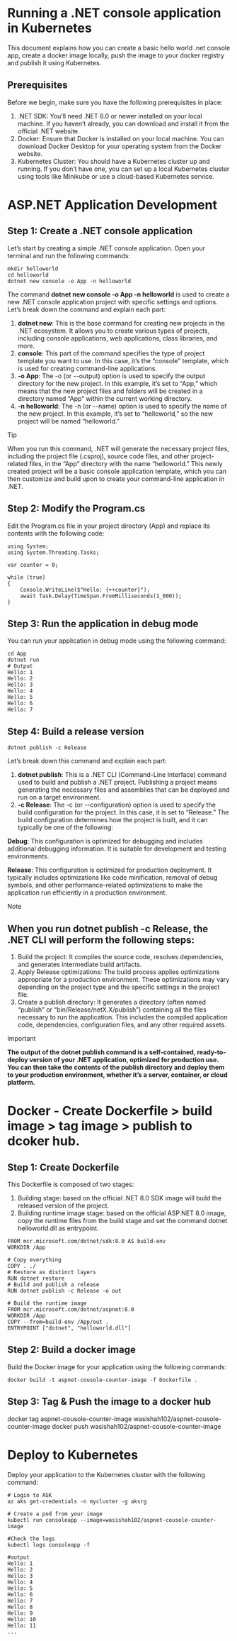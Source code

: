 # Running a .NET console application in Kubernetes
This document explains how you can create a basic hello world .net console app, create a docker image locally, push the image to your docker registry and publish it using Kubernetes.

## Prerequisites
Before we begin, make sure you have the following prerequisites in place:

1. .NET SDK: You’ll need .NET 6.0 or newer installed on your local machine. If you haven’t already, you can download and install it from the official .NET website.
2. Docker: Ensure that Docker is installed on your local machine. You can download Docker Desktop for your operating system from the Docker website.
3. Kubernetes Cluster: You should have a Kubernetes cluster up and running. If you don’t have one, you can set up a local Kubernetes cluster using tools like Minikube or use a cloud-based Kubernetes service.

# ASP.NET Application Development
## Step 1: Create a .NET console application
Let’s start by creating a simple .NET console application. Open your terminal and run the following commands:
```
mkdir helloworld 
cd helloworld
dotnet new console -o App -n helloworld
```
The command **dotnet new console -o App -n helloworld** is used to create a new .NET console application project with specific settings and options. Let’s break down the command and explain each part:

1. **dotnet new**: This is the base command for creating new projects in the .NET ecosystem. It allows you to create various types of projects, including console applications, web applications, class libraries, and more.
2. **console**: This part of the command specifies the type of project template you want to use. In this case, it’s the “console” template, which is used for creating command-line applications.
3. **-o App**: The -o (or --output) option is used to specify the output directory for the new project. In this example, it’s set to “App,” which means that the new project files and folders will be created in a directory named “App” within the current working directory.
4. **-n helloworld**: The -n (or --name) option is used to specify the name of the new project. In this example, it’s set to “helloworld,” so the new project will be named “helloworld.”

> [!TIP]
> When you run this command, .NET will generate the necessary project files, including the project file (.csproj), source code files, and other project-related files, in the “App” directory with the name “helloworld.” This newly created project will be a basic console application template, which you can then customize and build upon to create your command-line application in .NET.

## Step 2: Modify the Program.cs
Edit the Program.cs file in your project directory (App) and replace its contents with the following code:

```
using System;
using System.Threading.Tasks;
 
var counter = 0;
 
while (true)
{ 
    Console.WriteLine($"Hello: {++counter}");
    await Task.Delay(TimeSpan.FromMilliseconds(1_000));
}
```


## Step 3: Run the application in debug mode
You can run your application in debug mode using the following command:
```
cd App
dotnet run
# Output
Hello: 1
Hello: 2
Hello: 3
Hello: 4
Hello: 5
Hello: 6
Hello: 7

```

## Step 4: Build a release version

```
dotnet publish -c Release
```
Let’s break down this command and explain each part:

1. **dotnet publish**: This is a .NET CLI (Command-Line Interface) command used to build and publish a .NET project. Publishing a project means generating the necessary files and assemblies that can be deployed and run on a target environment.
2. **-c Release**: The -c (or --configuration) option is used to specify the build configuration for the project. In this case, it is set to “Release.” The build configuration determines how the project is built, and it can typically be one of the following:

**Debug**: This configuration is optimized for debugging and includes additional debugging information. It is suitable for development and testing environments.

**Release**: This configuration is optimized for production deployment. It typically includes optimizations like code minification, removal of debug symbols, and other performance-related optimizations to make the application run efficiently in a production environment.

> [!NOTE]
> ## When you run dotnet publish -c Release, the .NET CLI will perform the following steps:
> 1. Build the project: It compiles the source code, resolves dependencies, and generates intermediate build artifacts.
> 2. Apply Release optimizations: The build process applies optimizations appropriate for a production environment. These optimizations may vary depending on the project type and the specific settings in the project file.
> 3. Create a publish directory: It generates a directory (often named “publish” or “bin/Release/netX.X/publish”) containing all the files necessary to run the application. This includes the compiled application code, dependencies, configuration files, and any other required assets.

> [!IMPORTANT]
> **The output of the dotnet publish command is a self-contained, ready-to-deploy version of your .NET application, optimized for production use. You can then take the contents of the publish directory and deploy them to your production environment, whether it’s a server, container, or cloud platform.**


# Docker - Create Dockerfile > build image > tag image > publish to dcoker hub.
## Step 1: Create Dockerfile
This Dockerfile is composed of two stages:

1. Building stage: based on the official .NET 8.0 SDK image will build the released version of the project.
2. Building runtime image stage: based on the official ASP.NET 8.0 image, copy the runtime files from the build stage and set the command dotnet helloworld.dll as entrypoint.

```
FROM mcr.microsoft.com/dotnet/sdk:8.0 AS build-env
WORKDIR /App
 
# Copy everything
COPY . ./ 
# Restore as distinct layers
RUN dotnet restore
# Build and publish a release
RUN dotnet publish -c Release -o out
 
# Build the runtime image
FROM mcr.microsoft.com/dotnet/aspnet:8.0
WORKDIR /App
COPY --from=build-env /App/out .
ENTRYPOINT ["dotnet", "helloworld.dll"]
```
## Step 2: Build a docker image
Build the Docker image for your application using the following commands:
```
docker build -t aspnet-cousole-counter-image -f Dockerfile .
```

## Step 3: Tag & Push the image to a docker hub
docker tag aspnet-cousole-counter-image wasishah102/aspnet-cousole-counter-image
docker push wasishah102/aspnet-cousole-counter-image


# Deploy to Kubernetes
Deploy your application to the Kubernetes cluster with the following command:
```
# Login to ASK
az aks get-credentials -n mycluster -g aksrg

# Create a pod from your image
kubectl run consoleapp --image=wasishah102/aspnet-cousole-counter-image

#Check the logs
kubectl logs consoleapp -f

#output
Hello: 1
Hello: 2
Hello: 3
Hello: 4
Hello: 5
Hello: 6
Hello: 7
Hello: 8
Hello: 9
Hello: 10
Hello: 11
...

```
